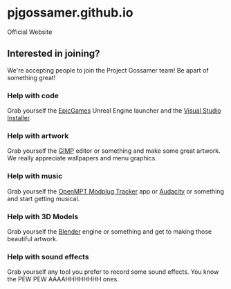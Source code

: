 # pjgossamer.github.io
Official Website

## Interested in joining?

We're accepting people to join the Project Gossamer team! Be apart of something great!

### Help with code

Grab yourself the [EpicGames](https://www.unrealengine.com/) Unreal Engine launcher and the [Visual Studio Installer](https://pjgossamer.github.io/UE4_SuggestedIDEInstaller.exe).

### Help with artwork

Grab yourself the [GIMP](https://www.gimp.org) editor or something and make some great artwork. We really appreciate wallpapers and menu graphics.

### Help with music

Grab yourself the [OpenMPT Modplug Tracker](http://openmpt.org) app or [Audacity](https://www.audacityteam.org) or something and start getting musical.

### Help with 3D Models

Grab yourself the [Blender](https://www.blender.org) engine or something and get to making those beautiful artwork.

### Help with sound effects

Grab yourself any tool you prefer to record some sound effects. You know the PEW PEW AAAAHHHHHHHH ones.
